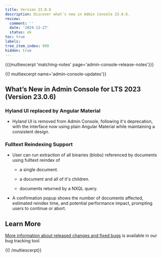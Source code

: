 ```yaml
---
title: Version 23.0.6
description: Discover what's new in Admin Console 23.0.6.
review:
  comment: ''
  date: '2024-12-27'
  status: ok
toc: true
labels:
tree_item_index: 999
hidden: true
---
```


{{{multiexcerpt 'matching-notes' page='admin-console-release-notes'}}}

{{! multiexcerpt name='admin-console-updates'}}

## What’s New in Admin Console for LTS 2023 (Version 23.0.6)

### Hyland UI replaced by Angular Material

- Hyland UI is removed from Admin Console, following it's deprecation, with the interface now using plain Angular Material while maintaining a consistent design.

### Fulltext Reindexing Support

- User can run extraction of all binaries (blobs) referenced by documents using fulltext reindex of 

  - a single document.

  - a document and all of it's children.

  - documents returned by a NXQL query.

- A confirmation popup shows the number of documents affected, estimated reindex time, and potential performance impact, prompting users to continue or abort.


## Learn More

[More information about released changes and fixed bugs](https://hyland.atlassian.net/projects/NAC/versions/34125/tab/release-report-all-issues) is available in our bug tracking tool.


{{! /multiexcerpt}}
